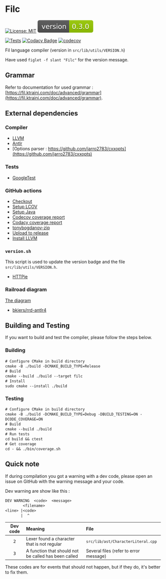 # Filc

[![License: MIT](https://img.shields.io/badge/License-MIT-yellow.svg)](https://opensource.org/licenses/MIT)
![Version](version.svg)

[![Tests](https://github.com/Fil-Language/Filc/actions/workflows/tests.yml/badge.svg?branch=master)](https://github.com/Fil-Language/Filc/actions/workflows/tests.yml)
[![Codacy Badge](https://app.codacy.com/project/badge/Grade/749c60420a9244dbac4ce1e0bd594f1e)](https://www.codacy.com/gh/Fil-Language/Filc/dashboard?utm_source=github.com&amp;utm_medium=referral&amp;utm_content=Fil-Language/Filc&amp;utm_campaign=Badge_Grade)
[![codecov](https://codecov.io/gh/Fil-Language/Filc/branch/master/graph/badge.svg?token=BRT1CEUTW9)](https://codecov.io/gh/Fil-Language/Filc)

Fil language compiler (version in `src/lib/utils/VERSION.h`)

Have used `figlet -f slant "Filc"` for the version message.

## Grammar

Refer to documentation for used
grammar : [https://fil.ktraini.com/doc/advanced/grammar](https://fil.ktraini.com/doc/advanced/grammar).

## External dependencies

### Compiler

- [LLVM](https://llvm.org/)
- [Antlr](https://www.antlr.org/)
- [Options parser : https://github.com/jarro2783/cxxopts](https://github.com/jarro2783/cxxopts)

### Tests

- [GoogleTest](https://google.github.io/googletest/)

### GitHub actions

- [Checkout](https://github.com/marketplace/actions/checkout)
- [Setup LCOV](https://github.com/marketplace/actions/setup-lcov)
- [Setup Java](https://github.com/marketplace/actions/setup-java-jdk)
- [Codecov coverage report](https://github.com/marketplace/actions/codecov)
- [Codacy coverage report](https://github.com/marketplace/actions/codacy-coverage-reporter)
- [tonybogdanov-zip](https://github.com/marketplace/actions/tonybogdanov-zip)
- [Upload to release](https://github.com/marketplace/actions/upload-to-release)
- [Install LLVM](https://github.com/marketplace/actions/install-llvm-and-clang)

### `version.sh`

This script is used to update the version badge and the file `src/lib/utils/VERSION.h`.

- [HTTPie](https://github.com/httpie/httpie)

### Railroad diagram

[The diagram](src/lib/grammar/diagram.html)

- [bkiers/rrd-antlr4](https://github.com/bkiers/rrd-antlr4)

## Building and Testing

If you want to build and test the compiler, please follow the steps below.

### Building

```shell
# Configure CMake in build directory
cmake -B ./build -DCMAKE_BUILD_TYPE=Release
# Build
cmake --build ./build --target filc
# Install
sudo cmake --install ./build
```

### Testing

```shell
# Configure CMake in build directory
cmake -B ./build -DCMAKE_BUILD_TYPE=Debug -DBUILD_TESTING=ON -DCODE_COVERAGE=ON
# Build
cmake --build ./build
# Run tests
cd build && ctest
# Get coverage
cd - && ./bin/coverage.sh
```

## Quick note

If during compilation you got a warning with a dev code, please open an issue on GitHub with the warning message and
your code.

Dev warning are show like this :

```
DEV WARNING  <code>  <message>
        <filename>
<line> |<code>
       |  ^
```

|   Dev code   | Meaning                                              | File                                   |
|:------------:|:-----------------------------------------------------|:---------------------------------------|
| <kbd>2</kbd> | Lexer found a character that is not regular          | `src/lib/ast/CharacterLiteral.cpp`     |
| <kbd>3</kdb> | A function that should not be called has been called | Several files (refer to error message) |

These codes are for events that should not happen, but if they do, it's better to fix them.
